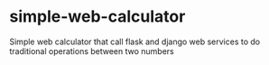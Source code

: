 # simple-web-calculator
Simple web calculator that call flask and django web services to do traditional operations between two numbers

